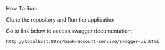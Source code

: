 How To Run:

Clone the repository and Run the application

Go to link below to access swagger documentation:

    http://localhost:8082/bank-account-service/swagger-ui.html
